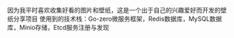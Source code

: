因为我平时喜欢收集好看的图片和壁纸，这是一个出于自己的兴趣爱好而开发的壁纸分享项目
使用到的技术栈：Go-zero微服务框架，Redis数据库，MySQL数据库，Minio存储，Etcd服务注册与发现
